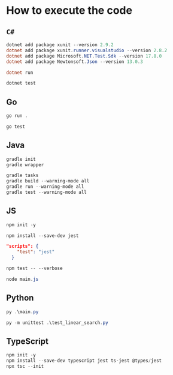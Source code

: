 # How to execute the code

## `C#`

```powershell
dotnet add package xunit --version 2.9.2
dotnet add package xunit.runner.visualstudio --version 2.8.2
dotnet add package Microsoft.NET.Test.Sdk --version 17.8.0
dotnet add package Newtonsoft.Json --version 13.0.3

dotnet run

dotnet test
```

## Go

```powershell
go run .

go test
```

## Java

```powershell
gradle init
gradle wrapper

gradle tasks
gradle build --warning-mode all
gradle run --warning-mode all
gradle test --warning-mode all
```

## JS

```powershell
npm init -y

npm install --save-dev jest
```

```json
"scripts": {
    "test": "jest"
  }
```

```powershell
npm test -- --verbose

node main.js
```

## Python

```powershell
py .\main.py

py -m unittest .\test_linear_search.py
```

## TypeScript

```powershell
npm init -y
npm install --save-dev typescript jest ts-jest @types/jest
npx tsc --init
```
